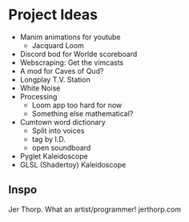 # Project Ideas
- Manim animations for youtube
    - Jacquard Loom
- Discord bod for Worlde scoreboard
- Webscraping: Get the vimcasts
- A mod for Caves of Qud?
- Longplay T.V. Station
- White Noise
- Processing
    - Loom app too hard for now
    - Something else mathematical?
- Cumtown word dictionary
    - Split into voices
    - tag by I.D.
    - open soundboard 
- Pyglet Kaleidoscope
- GLSL (Shadertoy) Kaleidoscope

## Inspo
Jer Thorp. What an artist/programmer!
jerthorp.com 
